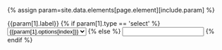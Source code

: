 {% assign param=site.data.elements[page.element][include.param] %}
<div class="col-xs-6 form-group">
<label>{{param[1].label}}</label>
{% if param[1].type == 'select' %}
	<select id="{{param[0]}}" class="form-control">
	{% for value in param[1].values %}
		{% if param[1].options %}
		{% assign index = forloop.index | minus: 1 %}
		<option value="{{value}}">{{param[1].options[index]}}</option> 
		{% else %}
		<option value="{{value}}">{{value}}</option>
		{% endif %}
	{% endfor %}
	</select>
{% else %}
 	<input id="{{param[0]}}" class="form-control" type="{{param[1].type}}"/>
{% endif %}
</div>
